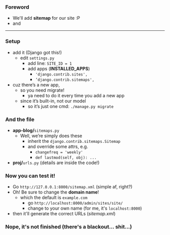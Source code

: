 
### Foreword 
- We'll add **sitemap** for our site :P 
- and 

----- 

### Setup
- add it (Django got this!)
    - edit ```settings.py```
        - add line: ```SITE_ID = 1```
        - add apps (**INSTALLED_APPS**)
            - ```'django.contrib.sites',```
            - ```’django.contrib.sitemaps',```
- cuz there’s a new app, 
    - so you need migrate! 
        - ya need to do it every time you add a new app
    - since it’s built-in, not our model
        - so it’s just one cmd: ```./manage.py migrate```
        
### And the file
- **app-blog/**```sitemaps.py``` 
    - Well, we’re simply does these 
        - inherit the ```django.contrib.sitemaps.Sitemap```
        - and override some attrs, e.g. 
            - ```changefreq = 'weekly'```
            - ```def lastmod(self, obj): ...```
- **proj/**```urls.py``` (details are inside the code!)

### Now you can test it! 
- Go ```http://127.0.0.1:8000/sitemap.xml``` (simple af, right?)
- Oh! Be sure to change the **domain name**! 
    - which the default is ```example.com```
        - go ```http://localhost:8000/admin/sites/site/```
        - change to your own name (for me, it's ```localhost:8000```)
- then it'll generate the correct URLs (*sitemap.xml*)

### Nope, it's not finished (there's a blackout... shit...)